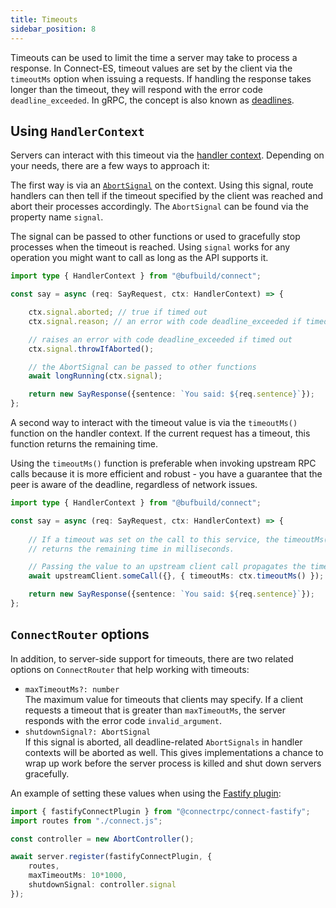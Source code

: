 ```yaml
---
title: Timeouts
sidebar_position: 8
---
```


Timeouts can be used to limit the time a server may take to process a response.
In Connect-ES, timeout values are set by the client via the `timeoutMs` option 
when issuing a requests. If handling the response takes longer than the timeout, 
they will respond with the error code `deadline_exceeded`. In gRPC, the concept 
is also known as [deadlines](https://grpc.io/docs/guides/deadlines/).

## Using `HandlerContext`

Servers can interact with this timeout via the [handler context](https://connectrpc.com/docs/node/implementing-services#context).
Depending on your needs, there are a few ways to approach it:

The first way is via an [`AbortSignal`](https://developer.mozilla.org/en-US/docs/Web/API/AbortSignal) 
on the context. Using this signal, route handlers can then tell if the timeout specified 
by the client was reached and abort their processes accordingly. The `AbortSignal` can be found
via the property name `signal`.

The signal can be passed to other functions or used to gracefully stop processes when the timeout is reached.
Using `signal` works for any operation you might want to call as long as the API supports it. 

```ts
import type { HandlerContext } from "@bufbuild/connect";

const say = async (req: SayRequest, ctx: HandlerContext) => {

    ctx.signal.aborted; // true if timed out
    ctx.signal.reason; // an error with code deadline_exceeded if timed out

    // raises an error with code deadline_exceeded if timed out
    ctx.signal.throwIfAborted();

    // the AbortSignal can be passed to other functions
    await longRunning(ctx.signal);

    return new SayResponse({sentence: `You said: ${req.sentence}`});
};
```

A second way to interact with the timeout value is via the `timeoutMs()` function 
on the handler context. If the current request has a timeout, this function 
returns the remaining time.

Using the `timeoutMs()` function is preferable when invoking upstream RPC calls 
because it is more efficient and robust - you have a guarantee that the peer is 
aware of the deadline, regardless of network issues.

```ts
import type { HandlerContext } from "@bufbuild/connect";

const say = async (req: SayRequest, ctx: HandlerContext) => {
  
    // If a timeout was set on the call to this service, the timeoutMs() method 
    // returns the remaining time in milliseconds. 

    // Passing the value to an upstream client call propagates the timeout.
    await upstreamClient.someCall({}, { timeoutMs: ctx.timeoutMs() });

    return new SayResponse({sentence: `You said: ${req.sentence}`});
};
```

## `ConnectRouter` options

In addition, to server-side support for timeouts, there are two related options on `ConnectRouter`
that help working with timeouts:

- `maxTimeoutMs?: number`<br/>
  The maximum value for timeouts that clients may specify.
  If a client requests a timeout that is greater than `maxTimeoutMs`,
  the server responds with the error code `invalid_argument`.
- `shutdownSignal?: AbortSignal`<br/>
  If this signal is aborted, all deadline-related `AbortSignals` in handler contexts
  will be aborted as well. This gives implementations a chance to wrap up
  work before the server process is killed and shut down servers gracefully.

An example of setting these values when using the [Fastify plugin](https://connectrpc.com/docs/node/server-plugins#fastify):

```ts
import { fastifyConnectPlugin } from "@connectrpc/connect-fastify";
import routes from "./connect.js";

const controller = new AbortController();

await server.register(fastifyConnectPlugin, { 
    routes, 
    maxTimeoutMs: 10*1000,
    shutdownSignal: controller.signal
});
```
